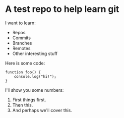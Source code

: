 A test repo to help learn git
=============================

I want to learn:

* Repos
* Commits
* Branches
* Remotes
* Other interesting stuff

Here is some code:

    function foo() {
        console.log("hi!");
    }

I'll show you some numbers:

1. First things first.
2. Then this.
3. And perhaps we'll cover this.